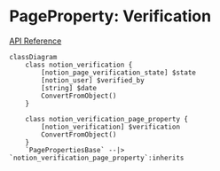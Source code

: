 # PageProperty: Verification

[API Reference](https://developers.notion.com/reference/page-property-values#verification)

```mermaid
classDiagram
    class notion_verification {
        [notion_page_verification_state] $state
        [notion_user] $verified_by
        [string] $date
        ConvertFromObject()
    }

    class notion_verification_page_property {
        [notion_verification] $verification
        ConvertFromObject()
    }
    `PagePropertiesBase` --|> `notion_verification_page_property`:inherits
```
